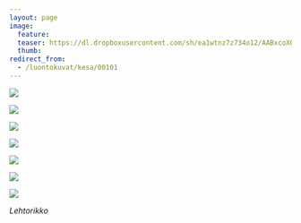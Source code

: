 ```yaml
---
layout: page
image:
  feature:
  teaser: https://dl.dropboxusercontent.com/sh/ea1wtnz7z734o12/AABxcoXO7NHE6Q52XTaZvs0_a/luontokuvat/kes%C3%A4/5/DS24849-245px%20%282%29.jpg
  thumb:
redirect_from:
  - /luontokuvat/kesa/00101
---
```


![](https://b2.minimuutti.com/file/minimuutti-com/luontokuvat/kes%C3%A4/5/DS24850-800px.jpg)

![](https://b2.minimuutti.com/file/minimuutti-com/luontokuvat/kes%C3%A4/5/DS24849-800px.jpg)

![](https://b2.minimuutti.com/file/minimuutti-com/luontokuvat/kes%C3%A4/5/DS24865-800px.jpg)

![](https://b2.minimuutti.com/file/minimuutti-com/luontokuvat/kes%C3%A4/6/DS25246-800px.jpg)

![](https://b2.minimuutti.com/file/minimuutti-com/luontokuvat/kes%C3%A4/6/DS25281-800px.jpg)

![](https://b2.minimuutti.com/file/minimuutti-com/luontokuvat/kes%C3%A4/6/DS25289-800px.jpg)

![](https://b2.minimuutti.com/file/minimuutti-com/luontokuvat/kes%C3%A4/6/DS25290-800px.jpg)

*Lehtorikko*
